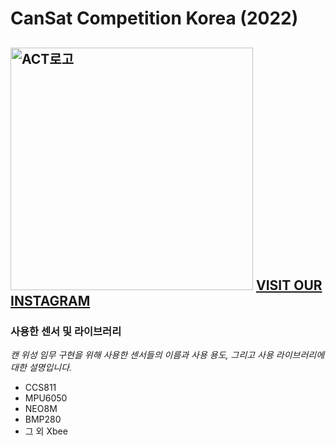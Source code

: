 # CanSat Competition Korea (2022)
## <img width="388" alt="ACT로고" src="https://user-images.githubusercontent.com/62331567/183722588-31290fee-752e-4306-a7c6-c957eacba6d3.png"> <a href="https://instagram.com/act_cansat?igshid=YmMyMTA2M2Y=">VISIT OUR INSTAGRAM</a>

### 사용한 센서 및 라이브러리
*캔 위성 임무 구현을 위해 사용한 센서들의 이름과 사용 용도, 그리고 사용 라이브러리에 대한 설명입니다.*
+ CCS811
+ MPU6050
+ NEO8M
+ BMP280
+ 그 외 Xbee
